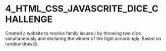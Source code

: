 # 4_HTML_CSS_JAVASCRITE_DICE_CHALLENGE
Created a website to resolve family issues:) by throwing two dice simultaneously and declaring the winner of the fight accordingly. Based on randow draw😉.
